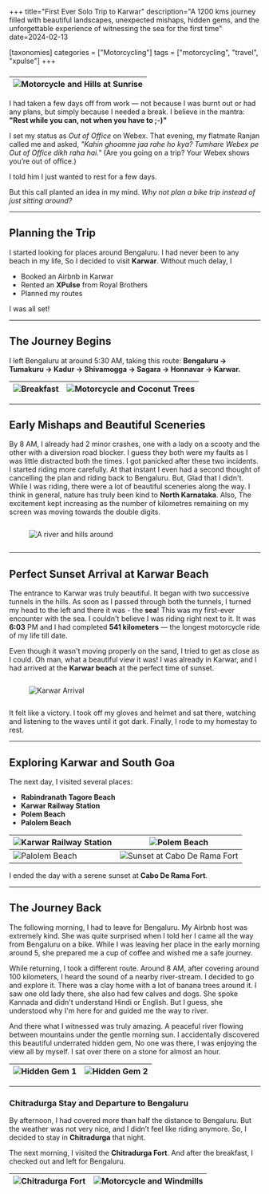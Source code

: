 +++
title="First Ever Solo Trip to Karwar"
description="A 1200 kms journey filled with beautiful landscapes, unexpected mishaps, hidden gems, and the unforgettable experience of witnessing the sea for the first time"
date=2024-02-13

[taxonomies]
categories = ["Motorcycling"]
tags = ["motorcycling", "travel", "xpulse"]
+++

###
| ![Motorcycle and Hills at Sunrise](/images/posts/first-solo-trip-to-karwar-20240213/01_MotorcycleHillsAndMorningSun.jpg) |
|--------------------------------------------------------------------------------------------------|

I had taken a few days off from work — not because I was burnt out or had any plans, but simply because I needed a break. I believe in the mantra:
**"Rest while you can, not when you have to ;-)"**

I set my status as *Out of Office* on Webex. That evening, my flatmate Ranjan called me and asked,
*"Kahin ghoomne jaa rahe ho kya? Tumhare Webex pe Out of Office dikh raha hai."*
(Are you going on a trip? Your Webex shows you’re out of office.)

I told him I just wanted to rest for a few days.

But this call planted an idea in my mind. *Why not plan a bike trip instead of just sitting around?*

---

## Planning the Trip

I started looking for places around Bengaluru. I had never been to any beach in my life, So I decided to visit **Karwar**. Without much delay, I
- Booked an Airbnb in Karwar
- Rented an **XPulse** from Royal Brothers
- Planned my routes

I was all set!

---

## The Journey Begins

I left Bengaluru at around 5:30 AM, taking this route:
**Bengaluru → Tumakuru → Kadur → Shivamogga → Sagara → Honnavar → Karwar.**

| ![Breakfast](/images/posts/first-solo-trip-to-karwar-20240213/02_Breakfast.jpg) | ![Motorcycle and Coconut Trees](/images/posts/first-solo-trip-to-karwar-20240213/03_MotorcycleAndCoconutTrees.jpg) |
|-------------------------------------------------------------------------------|-----------------------------------------------------------------------------------------------|

---

## Early Mishaps and Beautiful Sceneries
By 8 AM, I already had 2 minor crashes, one with a lady on a scooty and the other with a diversion road blocker.
I guess they both were my faults as I was little distracted both the times. I got panicked after these two incidents.
I started riding more carefully. At that instant I even had a second thought of cancelling the plan and riding back to Bengaluru.
But, Glad that I didn't. While I was riding, there were a lot of beautiful sceneries along the way.
I think in general, nature has truly been kind to **North Karnataka**.
Also, The excitement kept increasing as the number of kilometres remaining on my screen was moving towards the double digits.

<div class="columns">
  <div class="column is-12">
    <figure class="image is-16by9">
      <img src="/images/posts/first-solo-trip-to-karwar-20240213/04_ARiverAndHillsAround.jpg" alt="A river and hills around">
    </figure>
  </div>
</div>

---

## Perfect Sunset Arrival at Karwar Beach
The entrance to Karwar was truly beautiful. It began with two successive tunnels in the hills. As soon as I passed through both the tunnels, I turned my head to the left and there it was - the **sea**!
This was my first-ever encounter with the sea. I couldn't believe I was riding right next to it. It was **6:03** PM and I had completed **541 kilometers** — the longest motorcycle ride of my life till date.

Even though it wasn't moving properly on the sand, I tried to get as close as I could. Oh man, what a beautiful view it was! I was already in Karwar, and I had arrived at the **Karwar beach** at the perfect time of sunset.

<div class="columns">
  <div class="column is-12">
    <figure class="image is-16by9">
      <img src="/images/posts/first-solo-trip-to-karwar-20240213/05_KarwarArrival.gif" alt="Karwar Arrival">
    </figure>
  </div>
</div>

It felt like a victory. I took off my gloves and helmet and sat there, watching and listening to the waves until it got dark.
Finally, I rode to my homestay to rest.

---

## Exploring Karwar and South Goa

The next day, I visited several places:  
- **Rabindranath Tagore Beach**
- **Karwar Railway Station**
- **Polem Beach**
- **Palolem Beach**

| ![Karwar Railway Station](/images/posts/first-solo-trip-to-karwar-20240213/06_KarwarRailwayStation.jpeg) | ![Polem Beach](/images/posts/first-solo-trip-to-karwar-20240213/07_PolemBeach.jpg)             |
|-------------------------------------------------------------------------------------------|--------------------------------------------------------------------------------------------|
| ![Palolem Beach](/images/posts/first-solo-trip-to-karwar-20240213/08_PalolemBeach.jpg)          | ![Sunset at Cabo De Rama Fort](/images/posts/first-solo-trip-to-karwar-20240213/09_SunsetAtCaboDeRamaFort.jpg) |

I ended the day with a serene sunset at **Cabo De Rama Fort**.

---

## The Journey Back

The following morning, I had to leave for Bengaluru. My Airbnb host was extremely kind. She was quite surprised when I told her I came all the way from Bengaluru on a bike. While I was leaving her place in the early morning around 5, she prepared me a cup of coffee and wished me a safe journey.

While returning, I took a different route. Around 8 AM, after covering around 100 kilometers, I heard the sound of a nearby  river-stream.  I decided to go and explore it.
There was a clay home with a lot of banana trees around it. I saw one old lady there, she also had few calves and dogs. She spoke Kannada and didn't understand Hindi or English. But I guess, she understood why I'm here for and guided me the way to river.

And there what I witnessed was truly amazing. A peaceful river flowing between mountains under the gentle morning sun. I accidentally discovered this beautiful underrated hidden gem, No one was there, I was enjoying the view all by myself. I sat over there on a stone for almost an hour.

| ![Hidden Gem 1](/images/posts/first-solo-trip-to-karwar-20240213/10_HiddenGem1.jpeg) | ![Hidden Gem 2](/images/posts/first-solo-trip-to-karwar-20240213/11_HiddenGem2.jpg) |
|---------------------------------------------------------------------------------|--------------------------------------------------------------------------------|

---

### Chitradurga Stay and Departure to Bengaluru

By afternoon, I had covered more than half the distance to Bengaluru. But the weather was not very nice, and I didn’t feel like riding anymore. So, I decided to stay in **Chitradurga** that night.

The next morning, I visited the **Chitradurga Fort**. And after the breakfast, I checked out and left for Bengaluru.


| ![Chitradurga Fort](/images/posts/first-solo-trip-to-karwar-20240213/12_ChitradurgaFort.jpg) | ![Motorcycle and Windmills](/images/posts/first-solo-trip-to-karwar-20240213/13_MotorcycleAndWindMills.jpg) |
|-------------------------------------------------------------------------------------|--------------------------------------------------------------------------------------------|
